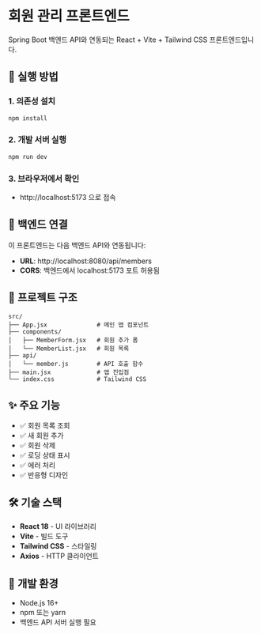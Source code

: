 # 회원 관리 프론트엔드

Spring Boot 백엔드 API와 연동되는 React + Vite + Tailwind CSS 프론트엔드입니다.

## 🚀 실행 방법

### 1. 의존성 설치
```bash
npm install
```

### 2. 개발 서버 실행
```bash
npm run dev
```

### 3. 브라우저에서 확인
- http://localhost:5173 으로 접속

## 🔗 백엔드 연결

이 프론트엔드는 다음 백엔드 API와 연동됩니다:
- **URL**: http://localhost:8080/api/members
- **CORS**: 백엔드에서 localhost:5173 포트 허용됨

## 📁 프로젝트 구조

```
src/
├── App.jsx              # 메인 앱 컴포넌트
├── components/
│   ├── MemberForm.jsx   # 회원 추가 폼
│   └── MemberList.jsx   # 회원 목록
├── api/
│   └── member.js        # API 호출 함수
├── main.jsx             # 앱 진입점
└── index.css            # Tailwind CSS
```

## ✨ 주요 기능

- ✅ 회원 목록 조회
- ✅ 새 회원 추가
- ✅ 회원 삭제
- ✅ 로딩 상태 표시
- ✅ 에러 처리
- ✅ 반응형 디자인

## 🛠 기술 스택

- **React 18** - UI 라이브러리
- **Vite** - 빌드 도구
- **Tailwind CSS** - 스타일링
- **Axios** - HTTP 클라이언트

## 🔧 개발 환경

- Node.js 16+
- npm 또는 yarn
- 백엔드 API 서버 실행 필요 
